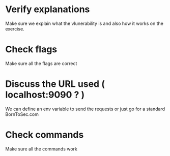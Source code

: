 # Verify explanations
Make sure we explain what the vlunerability is and also how it works on the exercise.

# Check flags
Make sure all the flags are correct

# Discuss the URL used ( localhost:9090 ? )
We can define an env variable to send the requests or just go for a standard BornToSec.com

# Check commands
Make sure all the commands work